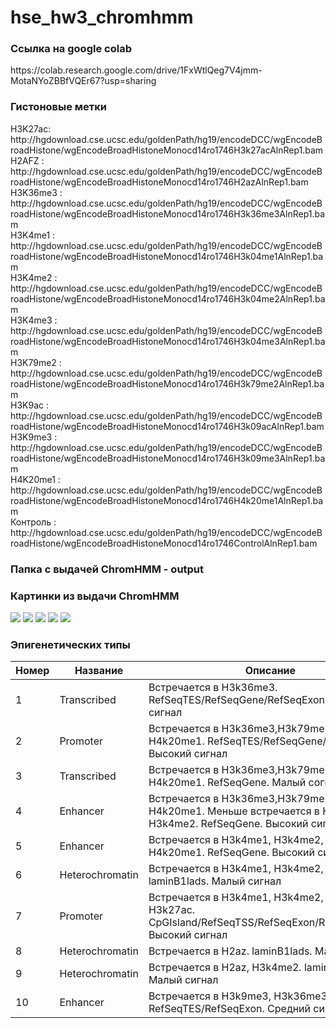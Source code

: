 # hse_hw3_chromhmm

<h3>Ссылка на google colab </h3> 
https://colab.research.google.com/drive/1FxWtlQeg7V4jmm-MotaNYoZBBfVQEr67?usp=sharing <br>

<h3>Гистоновыe метки</h3> 
H3K27aс: http://hgdownload.cse.ucsc.edu/goldenPath/hg19/encodeDCC/wgEncodeBroadHistone/wgEncodeBroadHistoneMonocd14ro1746H3k27acAlnRep1.bam <br>
H2AFZ : http://hgdownload.cse.ucsc.edu/goldenPath/hg19/encodeDCC/wgEncodeBroadHistone/wgEncodeBroadHistoneMonocd14ro1746H2azAlnRep1.bam <br> 
H3K36me3 : http://hgdownload.cse.ucsc.edu/goldenPath/hg19/encodeDCC/wgEncodeBroadHistone/wgEncodeBroadHistoneMonocd14ro1746H3k36me3AlnRep1.bam <br>
H3K4me1 : http://hgdownload.cse.ucsc.edu/goldenPath/hg19/encodeDCC/wgEncodeBroadHistone/wgEncodeBroadHistoneMonocd14ro1746H3k04me1AlnRep1.bam <br>
H3K4me2 : http://hgdownload.cse.ucsc.edu/goldenPath/hg19/encodeDCC/wgEncodeBroadHistone/wgEncodeBroadHistoneMonocd14ro1746H3k04me2AlnRep1.bam  <br>
H3K4me3 : http://hgdownload.cse.ucsc.edu/goldenPath/hg19/encodeDCC/wgEncodeBroadHistone/wgEncodeBroadHistoneMonocd14ro1746H3k04me3AlnRep1.bam <br>
H3K79me2 : http://hgdownload.cse.ucsc.edu/goldenPath/hg19/encodeDCC/wgEncodeBroadHistone/wgEncodeBroadHistoneMonocd14ro1746H3k79me2AlnRep1.bam <br>
H3K9ac : http://hgdownload.cse.ucsc.edu/goldenPath/hg19/encodeDCC/wgEncodeBroadHistone/wgEncodeBroadHistoneMonocd14ro1746H3k09acAlnRep1.bam  <br>
H3K9me3 : http://hgdownload.cse.ucsc.edu/goldenPath/hg19/encodeDCC/wgEncodeBroadHistone/wgEncodeBroadHistoneMonocd14ro1746H3k09me3AlnRep1.bam  <br>
H4K20me1 : http://hgdownload.cse.ucsc.edu/goldenPath/hg19/encodeDCC/wgEncodeBroadHistone/wgEncodeBroadHistoneMonocd14ro1746H4k20me1AlnRep1.bam <br>
Контроль : http://hgdownload.cse.ucsc.edu/goldenPath/hg19/encodeDCC/wgEncodeBroadHistone/wgEncodeBroadHistoneMonocd14ro1746ControlAlnRep1.bam <br>

<h3>Папка с выдачей ChromHMM - output</h3> 

<h3>Картинки из выдачи ChromHMM</h3> 

![](https://github.com/ZhukovaJul/hse_hw3_chromhmm/blob/a4d5cf021c87a3dbd8b05cafab3e5b32efd60a1d/output/Monocytes-CD14+_RO01746_10_RefSeqTES_neighborhood.png)
![](https://github.com/ZhukovaJul/hse_hw3_chromhmm/blob/a4d5cf021c87a3dbd8b05cafab3e5b32efd60a1d/output/Monocytes-CD14+_RO01746_10_RefSeqTSS_neighborhood.png)
![](https://github.com/ZhukovaJul/hse_hw3_chromhmm/blob/a4d5cf021c87a3dbd8b05cafab3e5b32efd60a1d/output/Monocytes-CD14+_RO01746_10_overlap.png)
![](https://github.com/ZhukovaJul/hse_hw3_chromhmm/blob/a4d5cf021c87a3dbd8b05cafab3e5b32efd60a1d/output/emissions_10.png)
![](https://github.com/ZhukovaJul/hse_hw3_chromhmm/blob/a4d5cf021c87a3dbd8b05cafab3e5b32efd60a1d/output/transitions_10.png)

<h3> Эпигенетических типы </h3>

| Номер  | Название | Описание | Изображение | 
|---|---|---|---|
| 1   | Transcribed | Встречается в H3k36me3. RefSeqTES/RefSeqGene/RefSeqExon. Малый сигнал |![](https://github.com/ZhukovaJul/hse_hw3_chromhmm/blob/5f671fc9a1ba2ee02b9a9126170f94e389aba89d/img/1.PNG)|
| 2   | Promoter | Встречается в H3k36me3,H3k79me2, H4k20me1. RefSeqTES/RefSeqGene/RefSeqExon. Высокий сигнал |![](https://github.com/ZhukovaJul/hse_hw3_chromhmm/blob/5f671fc9a1ba2ee02b9a9126170f94e389aba89d/img/2.PNG)|
| 3   | Transcribed | Встречается в H3k36me3,H3k79me2, H4k20me1. RefSeqGene. Малый согнал|![](https://github.com/ZhukovaJul/hse_hw3_chromhmm/blob/5f671fc9a1ba2ee02b9a9126170f94e389aba89d/img/3.PNG)|
| 4   | Enhancer | Встречается в H3k36me3,H3k79me2, H4k20me1. Меньше встречается в H3k4me1, H3k4me2. RefSeqGene. Высокий сигнал|![](https://github.com/ZhukovaJul/hse_hw3_chromhmm/blob/5f671fc9a1ba2ee02b9a9126170f94e389aba89d/img/4.PNG)|
| 5  | Enhancer  | Встречается в H3k4me1, H3k4me2, H3k79me2, H4k20me1. RefSeqGene. Высокий сигнал|![](https://github.com/ZhukovaJul/hse_hw3_chromhmm/blob/5f671fc9a1ba2ee02b9a9126170f94e389aba89d/img/5.PNG)|
| 6   | Heterochromatin | Встречается в H3k4me1, H3k4me2, H3k27ac. laminB1lads. Малый сигнал |![](https://github.com/ZhukovaJul/hse_hw3_chromhmm/blob/5f671fc9a1ba2ee02b9a9126170f94e389aba89d/img/6.PNG)|
| 7  | Promoter |Встречается в H3k4me1, H3k4me2, H3k4me3, H3k27ac. CpGIsland/RefSeqTSS/RefSeqExon/RefSeqTSS2kb. Высокий сигнал |![](https://github.com/ZhukovaJul/hse_hw3_chromhmm/blob/5f671fc9a1ba2ee02b9a9126170f94e389aba89d/img/7.PNG)|
| 8   | Heterochromatin | Встречается в H2az. laminB1lads. Малый сигнал |![](https://github.com/ZhukovaJul/hse_hw3_chromhmm/blob/5f671fc9a1ba2ee02b9a9126170f94e389aba89d/img/8.PNG)|
| 9   | Heterochromatin | Встречается в H2az, H3k4me2. laminB1lads. Малый сигнал |![](https://github.com/ZhukovaJul/hse_hw3_chromhmm/blob/5f671fc9a1ba2ee02b9a9126170f94e389aba89d/img/9.PNG)|
| 10   | Enhancer | Встречается в H3k9me3, H3k36me3,H3k79me2.  RefSeqTES/RefSeqExon. Средний сигнал  |![](https://github.com/ZhukovaJul/hse_hw3_chromhmm/blob/5f671fc9a1ba2ee02b9a9126170f94e389aba89d/img/10.PNG)|

